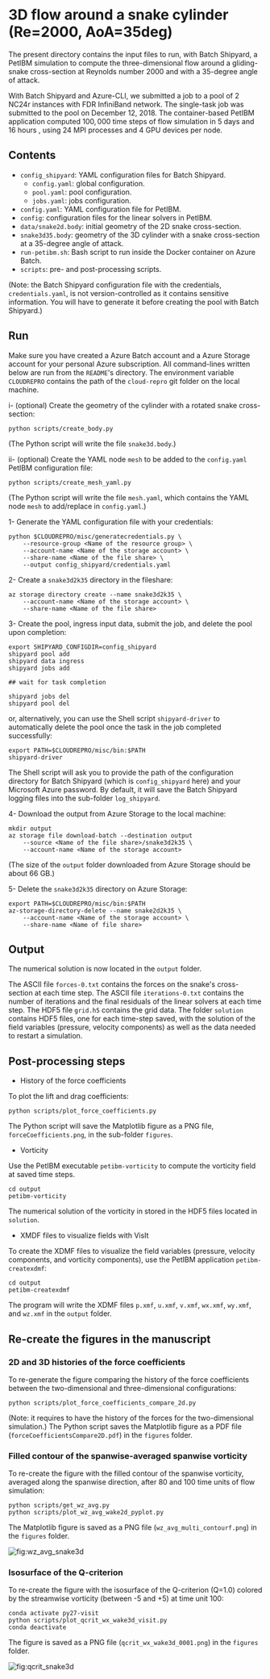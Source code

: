 # 3D flow around a snake cylinder (Re=2000, AoA=35deg)

The present directory contains the input files to run, with Batch Shipyard, a PetIBM simulation to compute the three-dimensional flow around a gliding-snake cross-section at Reynolds number $2000$ and with a $35$-degree angle of attack.

With Batch Shipyard and Azure-CLI, we submitted a job to a pool of 2 NC24r instances with FDR InfiniBand network.
The single-task job was submitted to the pool on December 12, 2018.
The container-based PetIBM application computed $100,000$ time steps of flow simulation in 5 days and 16 hours , using 24 MPI processes and 4 GPU devices per node.

## Contents

* `config_shipyard`: YAML configuration files for Batch Shipyard.
  * `config.yaml`: global configuration.
  * `pool.yaml`: pool configuration.
  * `jobs.yaml`: jobs configuration.
* `config.yaml`: YAML configuration file for PetIBM.
* `config`: configuration files for the linear solvers in PetIBM.
* `data/snake2d.body`: initial geometry of the 2D snake cross-section.
* `snake3d35.body`: geometry of the 3D cylinder with a snake cross-section at a $35$-degree angle of attack.
* `run-petibm.sh`: Bash script to run inside the Docker container on Azure Batch.
* `scripts`: pre- and post-processing scripts.

(Note: the Batch Shipyard configuration file with the credentials, `credentials.yaml`, is not version-controlled as it contains sensitive information. You will have to generate it before creating the pool with Batch Shipyard.)

## Run

Make sure you have created a Azure Batch account and a Azure Storage account for your personal Azure subscription.
All command-lines written below are run from the `README`'s directory.
The environment variable `CLOUDREPRO` contains the path of the `cloud-repro` git folder on the local machine.

i- (optional) Create the geometry of the cylinder with a rotated snake cross-section:

```shell
python scripts/create_body.py
```

(The Python script will write the file `snake3d.body`.)

ii- (optional) Create the YAML node `mesh` to be added to the `config.yaml` PetIBM configuration file:

```shell
python scripts/create_mesh_yaml.py
```

(The Python script will write the file `mesh.yaml`, which contains the YAML node `mesh` to add/replace in `config.yaml`.)

1- Generate the YAML configuration file with your credentials:

```shell
python $CLOUDREPRO/misc/generatecredentials.py \
    --resource-group <Name of the resource group> \
    --account-name <Name of the storage account> \
    --share-name <Name of the file share> \
    --output config_shipyard/credentials.yaml
```

2- Create a `snake3d2k35` directory in the fileshare:

```shell
az storage directory create --name snake3d2k35 \
    --account-name <Name of the storage account> \
    --share-name <Name of the file share>
```

3- Create the pool, ingress input data, submit the job, and delete the pool upon completion:

```shell
export SHIPYARD_CONFIGDIR=config_shipyard
shipyard pool add
shipyard data ingress
shipyard jobs add

## wait for task completion

shipyard jobs del
shipyard pool del
```

or, alternatively, you can use the Shell script `shipyard-driver` to automatically delete the pool once the task in the job completed successfully:

```shell
export PATH=$CLOUDREPRO/misc/bin:$PATH
shipyard-driver
```

The Shell script will ask you to provide the path of the configuration directory for Batch Shipyard (which is `config_shipyard` here) and your Microsoft Azure password.
By default, it will save the Batch Shipyard logging files into the sub-folder `log_shipyard`.

4- Download the output from Azure Storage to the local machine:

```shell
mkdir output
az storage file download-batch --destination output
    --source <Name of the file share>/snake3d2k35 \
    --account-name <Name of the storage account>
```

(The size of the `output` folder downloaded from Azure Storage should be about 66 GB.)

5- Delete the `snake3d2k35` directory on Azure Storage:

```shell
export PATH=$CLOUDREPRO/misc/bin:$PATH
az-storage-directory-delete --name snake2d2k35 \
    --account-name <Name of the storage account> \
    --share-name <Name of file share>
```

## Output

The numerical solution is now located in the `output` folder.

The ASCII file `forces-0.txt` contains the forces on the snake's cross-section at each time step.
The ASCII file `iterations-0.txt` contains the number of iterations and the final residuals of the linear solvers at each time step.
The HDF5 file `grid.h5` contains the grid data.
The folder `solution` contains HDF5 files, one for each time-step saved, with the solution of the field variables (pressure, velocity components) as well as the data needed to restart a simulation.

## Post-processing steps

* History of the force coefficients

To plot the lift and drag coefficients:

```shell
python scripts/plot_force_coefficients.py
```

The Python script will save the Matplotlib figure as a PNG file, `forceCoefficients.png`, in the sub-folder `figures`.

* Vorticity

Use the PetIBM executable `petibm-vorticity` to compute the vorticity field at saved time steps.

```shell
cd output
petibm-vorticity
```

The numerical solution of the vorticity in stored in the HDF5 files located in `solution`.

* XMDF files to visualize fields with VisIt

To create the XDMF files to visualize the field variables (pressure, velocity components, and vorticity components), use the PetIBM application `petibm-createxdmf`:

```shell
cd output
petibm-createxdmf
```

The program will write the XDMF files `p.xmf`, `u.xmf`, `v.xmf`, `wx.xmf`, `wy.xmf`, and `wz.xmf` in the `output` folder.

## Re-create the figures in the manuscript

### 2D and 3D histories of the force coefficients

To re-generate the figure comparing the history of the force coefficients between the two-dimensional and three-dimensional configurations:

```shell
python scripts/plot_force_coefficients_compare_2d.py
```

(Note: it requires to have the history of the forces for the two-dimensional simulation.)
The Python script saves the Matplotlib figure as a PDF file (`forceCoefficientsCompare2D.pdf`) in the `figures` folder.

### Filled contour of the spanwise-averaged spanwise vorticity

To re-create the figure with the filled contour of the spanwise vorticity, averaged along the spanwise direction, after 80 and 100 time units of flow simulation:

```shell
python scripts/get_wz_avg.py
python scripts/plot_wz_avg_wake2d_pyplot.py
```

The Matplotlib figure is saved as a PNG file (`wz_avg_multi_contourf.png`) in the `figures` folder.

![fig:wz_avg_snake3d](./figures/wz_avg_multi_contourf.png)

### Isosurface of the Q-criterion

To re-create the figure with the isosurface of the Q-criterion (Q=1.0) colored by the streamwise vorticity (between -5 and +5) at time unit 100:

```shell
conda activate py27-visit
python scripts/plot_qcrit_wx_wake3d_visit.py
conda deactivate
```

The figure is saved as a PNG file (`qcrit_wx_wake3d_0001.png`) in the `figures` folder.

![fig:qcrit_snake3d](./figures/qcrit_wx_wake3d_0001.png)